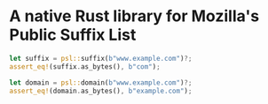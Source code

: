 # A native Rust library for Mozilla's Public Suffix List

```rust
let suffix = psl::suffix(b"www.example.com")?;
assert_eq!(suffix.as_bytes(), b"com");

let domain = psl::domain(b"www.example.com")?;
assert_eq!(domain.as_bytes(), b"example.com");
```
